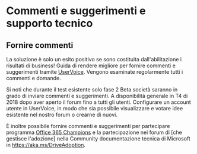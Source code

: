 # <a name="feedback-and-support"></a>Commenti e suggerimenti e supporto tecnico

## <a name="provide-us-feedback"></a>Fornire commenti

La soluzione è solo un esito positivo se sono costituita dall'abilitazione i risultati di business!  Guida di rendere migliore per fornire commenti e suggerimenti tramite [UserVoice](https://microsoftteams.uservoice.com/forums/913429-learning-solutions).  Vengono esaminate regolarmente tutti i commenti e domande.

Si noti che durante il test esistente solo fase 2 Beta società saranno in grado di inviare commenti e suggerimenti.  A disponibilità generale in T4 di 2018 dopo aver aperto il forum fino a tutti gli utenti. Configurare un account utente in UserVoice, in modo che sia possibile visualizzare e votare idee esistente nel nostro forum o crearne di nuovi.  

È inoltre possibile fornire commenti e suggerimenti per partecipare programma [Office 365 Champions](https://aka.ms/O365Champions) e la partecipazione nei forum di [che gestisce l'adozione] nella Community documentazione tecnica di Microsoft in https://aka.ms/DriveAdoption. 

